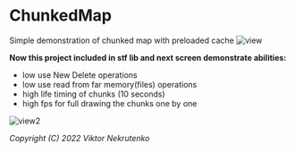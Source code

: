 # ChunkedMap
Simple demonstration of chunked map with preloaded cache
![view](https://scontent.flwo4-1.fna.fbcdn.net/v/t39.30808-6/315858384_167482635901605_7652724936059952543_n.jpg?_nc_cat=110&ccb=1-7&_nc_sid=730e14&_nc_ohc=YCjMsJ44DCoAX_OmCIQ&_nc_ht=scontent.flwo4-1.fna&oh=00_AfBRoqVbEv0uVY4H7UoCZUvvQeL5tDdsICY5uw75kdjuLA&oe=63801CB9)

**Now this project included in stf lib and next screen demonstrate abilities:**
* low use New Delete operations
* low use read from far memory(files) operations
* high life timing of chunks (10 seconds)
* high fps for full drawing the chunks one by one

![view2](https://scontent.fiev22-1.fna.fbcdn.net/v/t39.30808-6/316409345_167914455858423_3012120143325328283_n.jpg?_nc_cat=108&ccb=1-7&_nc_sid=730e14&_nc_ohc=XelQagqE2c0AX_-g0pu&_nc_ht=scontent.fiev22-1.fna&oh=00_AfDVt_FfXBjefKTE1zpQYEQZ2x6DdHzCfrAl1FgtHjLZxg&oe=63820CBB)

*Copyright (C) 2022 Viktor Nekrutenko*
